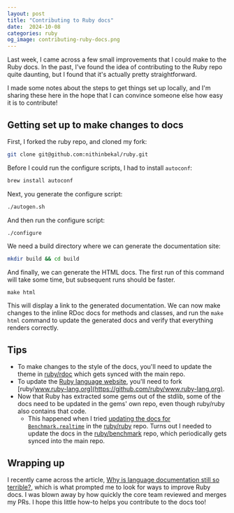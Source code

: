 ```yaml
---
layout: post
title: "Contributing to Ruby docs"
date:  2024-10-08
categories: ruby
og_image: contributing-ruby-docs.png
---
```


Last week,
I came across a few small improvements
that I could make to the Ruby docs.
In the past,
I've found the idea of contributing to the Ruby repo quite daunting,
but I found that it's actually pretty straightforward.

I made some notes about the steps
to get things set up locally,
and I'm sharing these here
in the hope that
I can convince someone else
how easy it is to contribute!

## Getting set up to make changes to docs

First, I forked the ruby repo,
and cloned my fork:

```bash
git clone git@github.com:nithinbekal/ruby.git
```

Before I could run the configure scripts,
I had to install `autoconf`:

```bash
brew install autoconf
```

Next, you generate the configure script:

```bash
./autogen.sh
```

And then run the configure script:

```bash
./configure
```

We need a build directory
where we can generate the documentation site:

```bash
mkdir build && cd build
```

And finally,
we can generate the HTML docs.
The first run of this command will take some time,
but subsequent runs should be faster.

```
make html
```

This will display a link to the generated documentation.
We can now make changes to the inline RDoc docs
for methods and classes,
and run the `make html` command
to update the generated docs
and verify that everything renders correctly.

## Tips

- To make changes to the style of the docs,
  you'll need to update the theme in [ruby/rdoc](https://github.com/ruby/rdoc)
  which gets synced with the main repo.
- To update the [Ruby language website](https://www.ruby-lang.org/en/),
  you'll need to fork [ruby/www.ruby-lang.org](https://github.com/ruby/www.ruby-lang.org).
- Now that Ruby has extracted some gems
  out of the stdlib,
  some of the docs need to be updated
  in the gems' own repo,
  even though ruby/ruby also contains that code.
  - This happened when I tried
    [updating the docs for `Benchmark.realtime`](https://github.com/ruby/benchmark/pull/25)
    in the [ruby/ruby](https://github.com/ruby/ruby) repo.
    Turns out I needed to update
    the docs in the [ruby/benchmark](https://github.com/ruby/benchmark) repo,
    which periodically gets synced into the main repo.

## Wrapping up

I recently came across the article,
[Why is language documentation still so terrible?](https://walnut356.github.io/posts/language-documentation/),
which is what prompted me to look for ways to improve Ruby docs.
I was blown away by how quickly
the core team reviewed and merges my PRs.
I hope this little how-to
helps you contribute to the docs too!

